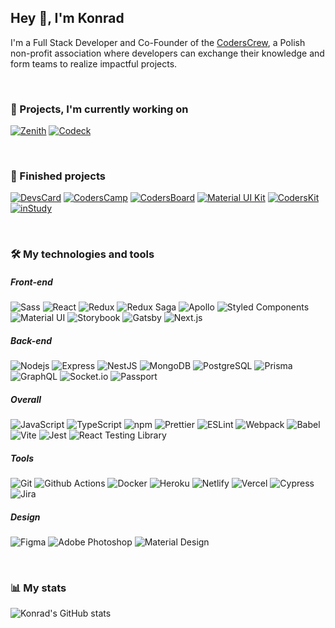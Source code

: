 ## Hey 👋, I'm Konrad

I'm a Full Stack Developer and Co-Founder of the [CodersCrew](https://coderscrew.pl), a Polish non-profit association where developers can exchange their knowledge and form teams to realize impactful projects.

<br>

### 🚀 Projects, I'm currently working on
[![Zenith](https://github-readme-stats.vercel.app/api/pin/?username=KonradSzwarc&repo=zenith)](https://github.com/KonradSzwarc/zenith)
[![Codeck](https://github-readme-stats.vercel.app/api/pin/?username=KonradSzwarc&repo=slidev-theme-codeck)](https://github.com/KonradSzwarc/slidev-theme-codeck)

<br>

### 🎉 Finished projects
[![DevsCard](https://github-readme-stats.vercel.app/api/pin/?username=KonradSzwarc&repo=devscard)](https://github.com/KonradSzwarc/devscard)
[![CodersCamp](https://github-readme-stats.vercel.app/api/pin/?username=CodersCrew&repo=coderscamp)](https://github.com/CodersCrew/coderscamp)
[![CodersBoard](https://github-readme-stats.vercel.app/api/pin/?username=CodersCrew&repo=coders-board)](https://github.com/CodersCrew/coders-board)
[![Material UI Kit](https://github-readme-stats.vercel.app/api/pin/?username=CodersCrew&repo=material-ui-kit)](https://github.com/CodersCrew/material-ui-kit)
[![CodersKit](https://github-readme-stats.vercel.app/api/pin/?username=CodersCrew&repo=coderskit)](https://github.com/CodersCrew/coderskit)
[![inStudy](https://github-readme-stats.vercel.app/api/pin/?username=CodersCrew&repo=inStudy)](https://github.com/CodersCrew/inStudy)

<br>

### 🛠 My technologies and tools

##### Front-end
![Sass](https://img.shields.io/badge/-Sass-CC6699?style=flat-square&logo=sass&logoColor=white)
![React](https://img.shields.io/badge/-React-45b8d8?style=flat-square&logo=react&logoColor=white)
![Redux](https://img.shields.io/badge/-Redux-764ABC?style=flat-square&logo=redux&logoColor=white)
![Redux Saga](https://img.shields.io/badge/-Redux‑Saga-999999?style=flat-square&logo=redux-saga&logoColor=white)
![Apollo](https://img.shields.io/badge/-Apollo%20GraphQL-311C87?style=flat-square&logo=apollo-graphql&logoColor=white)
![Styled Components](https://img.shields.io/badge/-Styled%20Components-DB7093?style=flat-square&logo=styled-components&logoColor=white)
![Material UI](https://img.shields.io/badge/-Material%20UI-0081CB?style=flat-square&logo=material-ui&logoColor=white)
![Storybook](https://img.shields.io/badge/-Storybook-FF4785?style=flat-square&logo=storybook&logoColor=white)
![Gatsby](https://img.shields.io/badge/-Gatsby-663399?style=flat-square&logo=gatsby&logoColor=white)
![Next.js](https://img.shields.io/badge/-Next.js-000000?style=flat-square&logo=next.js&logoColor=white)

##### Back-end
![Nodejs](https://img.shields.io/badge/-Nodejs-43853d?style=flat-square&logo=Node.js&logoColor=white)
![Express](https://img.shields.io/badge/-Express-000000?style=flat-square&logo=express&logoColor=white)
![NestJS](https://img.shields.io/badge/-NestJS-ea2845?style=flat-square&logo=nestjs&logoColor=white)
![MongoDB](https://img.shields.io/badge/-MongoDB-13aa52?style=flat-square&logo=mongodb&logoColor=white)
![PostgreSQL](https://img.shields.io/badge/-PostgreSQL-336791?style=flat-square&logo=postgresql&logoColor=white)
![Prisma](https://img.shields.io/badge/-Prisma-2D3748?style=flat-square&logo=prisma&logoColor=white)
![GraphQL](https://img.shields.io/badge/-GraphQL-E10098?style=flat-square&logo=graphql&logoColor=white)
![Socket.io](https://img.shields.io/badge/-Socket.io-010101?style=flat-square&logo=socket.io&logoColor=white)
![Passport](https://img.shields.io/badge/-Passport-34E27A?style=flat-square&logo=passport&logoColor=white)

##### Overall
![JavaScript](https://img.shields.io/badge/-JavaScript-F7DF1E?style=flat-square&logo=javascript&logoColor=black)
![TypeScript](https://img.shields.io/badge/-TypeScript-007ACC?style=flat-square&logo=typescript&logoColor=white)
![npm](https://img.shields.io/badge/-NPM-CB3837?style=flat-square&logo=npm&logoColor=white)
![Prettier](https://img.shields.io/badge/-Prettier-F7B93E?style=flat-square&logo=prettier&logoColor=black)
![ESLint](https://img.shields.io/badge/-ESLint-4B32C3?style=flat-square&logo=eslint&logoColor=white)
![Webpack](https://img.shields.io/badge/-Webpack-8DD6F9?style=flat-square&logo=webpack&logoColor=black)
![Babel](https://img.shields.io/badge/-Babel-F9DC3E?style=flat-square&logo=babel&logoColor=black)
![Vite](https://img.shields.io/badge/-Vite-646CFF?style=flat-square&logo=vite&logoColor=white)
![Jest](https://img.shields.io/badge/-Jest-C21325?style=flat-square&logo=jest&logoColor=white)
![React Testing Library](https://img.shields.io/badge/-React%20Testing%20Library-E33332?style=flat-square&logo=testing-library&logoColor=white)

##### Tools
![Git](https://img.shields.io/badge/-Git-F05032?style=flat-square&logo=git&logoColor=white)
![Github Actions](https://img.shields.io/badge/-Github_Actions-2088FF?style=flat-square&logo=github-actions&logoColor=white)
![Docker](https://img.shields.io/badge/-Docker-46a2f1?style=flat-square&logo=docker&logoColor=white)
![Heroku](https://img.shields.io/badge/-Heroku-430098?style=flat-square&logo=heroku&logoColor=white)
![Netlify](https://img.shields.io/badge/-Netlify-00C7B7?style=flat-square&logo=netlify&logoColor=white)
![Vercel](https://img.shields.io/badge/-Vercel-000000?style=flat-square&logo=vercel&logoColor=white)
![Cypress](https://img.shields.io/badge/-Cypress-17202C?style=flat-square&logo=cypress&logoColor=white)
![Jira](https://img.shields.io/badge/-Jira-0052CC?style=flat-square&logo=jira&logoColor=white)

##### Design
![Figma](https://img.shields.io/badge/-Figma-F24E1E?style=flat-square&logo=figma&logoColor=white)
![Adobe Photoshop](https://img.shields.io/badge/-Photoshop-31A8FF?style=flat-square&logo=adobe-photoshop&logoColor=white)
![Material Design](https://img.shields.io/badge/-Material%20Design-757575?style=flat-square&logo=material-design&logoColor=white)

<br>

### 📊 My stats
![Konrad's GitHub stats](https://github-readme-stats.vercel.app/api?username=KonradSzwarc&show_icons=true)
